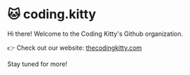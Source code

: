 # 🐱 coding.kitty

Hi there! Welcome to the Coding Kitty's Github organization.

👉 Check out our website: [thecodingkitty.com](https://thecodingkitty.com/)

Stay tuned for more!
